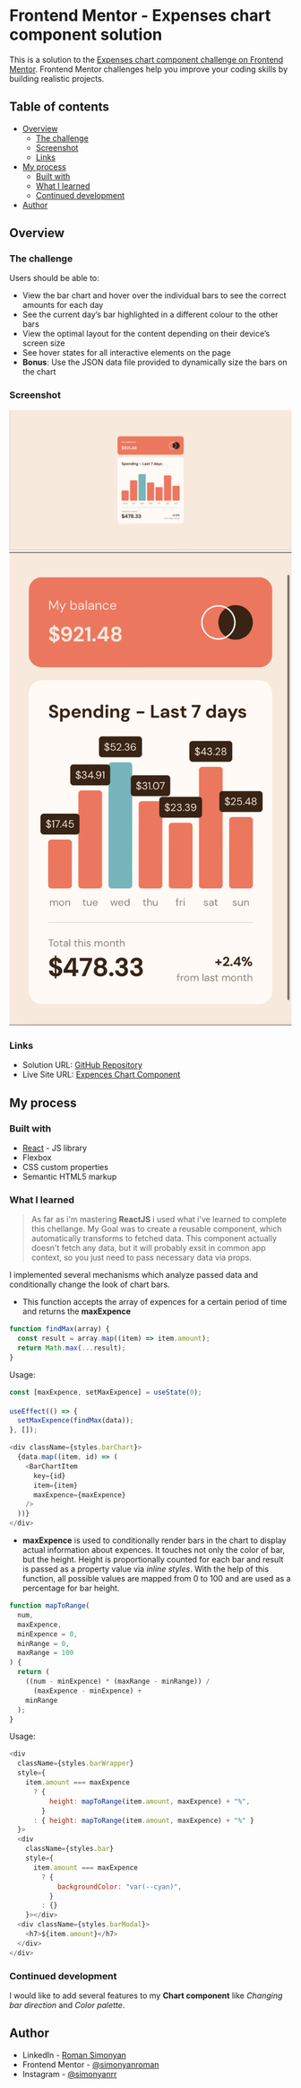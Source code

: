 # Frontend Mentor - Expenses chart component solution

This is a solution to the
[Expenses chart component challenge on Frontend Mentor](https://www.frontendmentor.io/challenges/expenses-chart-component-e7yJBUdjwt).
Frontend Mentor challenges help you improve your coding skills by building
realistic projects.

## Table of contents

- [Overview](#overview)
  - [The challenge](#the-challenge)
  - [Screenshot](#screenshot)
  - [Links](#links)
- [My process](#my-process)
  - [Built with](#built-with)
  - [What I learned](#what-i-learned)
  - [Continued development](#continued-development)
- [Author](#author)

## Overview

### The challenge

Users should be able to:

- View the bar chart and hover over the individual bars to see the correct
  amounts for each day
- See the current day’s bar highlighted in a different colour to the other
  bars
- View the optimal layout for the content depending on their device’s
  screen size
- See hover states for all interactive elements on the page
- **Bonus**: Use the JSON data file provided to dynamically size the bars
  on the chart

### Screenshot

![](./screenshots/desktop.png) ![](./screenshots/mobile.png)

### Links

- Solution URL:
  [GitHub Repository](https://github.com/simonyanroman/expences-chart-component)
- Live Site URL:
  [Expences Chart Component](https://simonyanroman.github.io/expences-chart-component/)

## My process

### Built with

- [React](https://reactjs.org/) - JS library
- Flexbox
- CSS custom properties
- Semantic HTML5 markup

### What I learned

> As far as i'm mastering **ReactJS** i used what i've learned to complete
> this chellange. My Goal was to create a reusable component, which
> automatically transforms to fetched data. This component actually doesn't
> fetch any data, but it will probably exsit in common app context, so you
> just need to pass necessary data via props.

I implemented several mechanisms which analyze passed data and
conditionally change the look of chart bars.

- This function accepts the array of expences for a certain period of time
  and returns the **maxExpence**

```js
function findMax(array) {
  const result = array.map((item) => item.amount);
  return Math.max(...result);
}
```

Usage:

```js
const [maxExpence, setMaxExpence] = useState(0);

useEffect(() => {
  setMaxExpence(findMax(data));
}, []);
```

```js
<div className={styles.barChart}>
  {data.map((item, id) => (
    <BarChartItem
      key={id}
      item={item}
      maxExpence={maxExpence}
    />
  ))}
</div>
```

- **maxExpence** is used to conditionally render bars in the chart to
  display actual information about expences. It touches not only the color
  of bar, but the height. Height is proportionally counted for each bar and
  result is passed as a property value via _inline styles_. With the help
  of this function, all possible values are mapped from 0 to 100 and are
  used as a percentage for bar height.

```js
function mapToRange(
  num,
  maxExpence,
  minExpence = 0,
  minRange = 0,
  maxRange = 100
) {
  return (
    ((num - minExpence) * (maxRange - minRange)) /
      (maxExpence - minExpence) +
    minRange
  );
}
```

Usage:

```js
<div
  className={styles.barWrapper}
  style={
    item.amount === maxExpence
      ? {
          height: mapToRange(item.amount, maxExpence) + "%",
        }
      : { height: mapToRange(item.amount, maxExpence) + "%" }
  }>
  <div
    className={styles.bar}
    style={
      item.amount === maxExpence
        ? {
            backgroundColor: "var(--cyan)",
          }
        : {}
    }></div>
  <div className={styles.barModal}>
    <h7>${item.amount}</h7>
  </div>
</div>
```

### Continued development

I would like to add several features to my **Chart component** like
_Changing bar direction_ and _Color palette_.

## Author

- LinkedIn - [Roman Simonyan](https://www.linkedin.com/in/simonyanrr)
- Frontend Mentor -
  [@simonyanroman](https://www.frontendmentor.io/profile/simonyanroman)
- Instagram - [@simonyanrr](https://www.instagram.com/simonyanrr)
